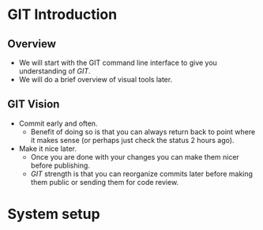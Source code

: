 # GIT Introduction

## Overview

* We will start with the GIT command line interface to give you understanding of _GIT_.
* We will do a brief overview of visual tools later.

## GIT Vision

* Commit early and often.
  * Benefit of doing so is that you can always return back to point where
    it makes sense (or perhaps just check the status 2 hours ago).
* Make it nice later.
  * Once you are done with your changes you can make them nicer before
    publishing.
  * _GIT_ strength is that you can reorganize commits later before making
    them public or sending them for code review.

# System setup
